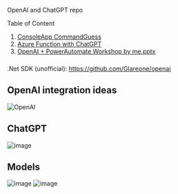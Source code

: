 OpenAI and ChatGPT repo

Table of Content
1. [ConsoleApp CommandGuess](https://github.com/Glareone/OpenAI-and-ChatGPT-meet-.Net/tree/main/ChatGPT)  
2. [Azure Function with ChatGPT](https://github.com/Glareone/OpenAI-and-ChatGPT-meet-.Net/tree/main/ChatGPT.AzureFunction/ChatGPT.AzureFunction)
3. [OpenAI + PowerAutomate Workshop by me.pptx](https://github.com/Glareone/OpenAI-and-ChatGPT-meet-.Net/files/11840513/Workshop.Introduction.pptx)

### 
.Net SDK (unofficial): https://github.com/Glareone/openai   

## OpenAI integration ideas
![OpenAI](https://user-images.githubusercontent.com/4239376/230776490-6477a1e3-dd44-4ff4-a47b-9e36dec48dd6.png)


## ChatGPT
![image](https://user-images.githubusercontent.com/4239376/230776405-8efeb6d9-07fd-42ec-95a9-90af3d168043.png)

## Models
![image](https://user-images.githubusercontent.com/4239376/231551873-fd5164ba-669c-433c-ba07-411f62474e06.png)
![image](https://user-images.githubusercontent.com/4239376/231552079-18bd6e97-8861-4f08-8c2a-3644d7715bee.png)

